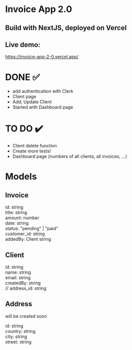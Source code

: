 # Invoice App 2.0
## Build with NextJS, deployed on Vercel

## Live demo:
https://invoice-app-2-0.vercel.app/

# DONE ✅
- add authentication with Clerk
- Client page
- Add, Update Client
- Started with Dashboard page

# TO DO ✔️
- Client delete function
- Create more tests!
- Dashboard page (numbers of all clients, all invoices, ...)

# Models

## Invoice

id: string\
title: string\
amount: number\
date: string\
status: "pending" | "paid"\
customer_id: string\
addedBy: Client string


## Client

id: string\
name: string\
email: string\
createdBy: string\
// address_id: string


## Address
will be created soon

id: string\
country: string\
city: string\
street: string

